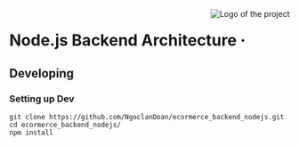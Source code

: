 <img src="./images/logo.sample.png" alt="Logo of the project" align="right">

# Node.js Backend Architecture &middot;
<!-- # Node.js Backend Architecture &middot; [![Build Status](https://img.shields.io/travis/npm/npm/latest.svg?style=flat-square)](https://travis-ci.org/npm/npm) [![npm](https://img.shields.io/npm/v/npm.svg?style=flat-square)](https://www.npmjs.com/package/npm) [![PRs Welcome](https://img.shields.io/badge/PRs-welcome-brightgreen.svg?style=flat-square)](http://makeapullrequest.com) [![GitHub license](https://img.shields.io/badge/license-MIT-blue.svg?style=flat-square)](https://github.com/your/your-project/blob/master/LICENSE) -->
<!-- > Additional information or tag line

A brief description of your project, what it is used for. -->
<!-- 
## Installing / Getting started

A quick introduction of the minimal setup you need to get a hello world up &
running.

```shell
commands here
```

Here you should say what actually happens when you execute the code above. -->

## Developing

<!-- ### Built With
List main libraries, frameworks used including versions (React, Angular etc...)

### Prerequisites
What is needed to set up the dev environment. For instance, global dependencies or any other tools. include download links. -->


### Setting up Dev
<!-- 
Here's a brief intro about what a developer must do in order to start developing
the project further: -->

```shell
git clone https://github.com/NgoclanDoan/ecormerce_backend_nodejs.git
cd ecormerce_backend_nodejs/
npm install
```

<!-- And state what happens step-by-step. If there is any virtual environment, local server or database feeder needed, explain here. -->

<!-- ### Building

If your project needs some additional steps for the developer to build the
project after some code changes, state them here. for example:

```shell
./configure
make
make install
```

Here again you should state what actually happens when the code above gets
executed.

### Deploying / Publishing
give instructions on how to build and release a new version
In case there's some step you have to take that publishes this project to a
server, this is the right time to state it.

```shell
packagemanager deploy your-project -s server.com -u username -p password
```

And again you'd need to tell what the previous code actually does.

## Versioning

We can maybe use [SemVer](http://semver.org/) for versioning. For the versions available, see the [link to tags on this repository](/tags).


## Configuration

Here you should write what are all of the configurations a user can enter when using the project.

## Tests

Describe and show how to run the tests with code examples.
Explain what these tests test and why.

```shell
Give an example
```

## Style guide

Explain your code style and show how to check it.

## Api Reference

If the api is external, link to api documentation. If not describe your api including authentication methods as well as explaining all the endpoints with their required parameters.


## Database

Explaining what database (and version) has been used. Provide download links.
Documents your database design and schemas, relations etc... 

## Licensing

State what the license is and how to find the text version of the license. -->
